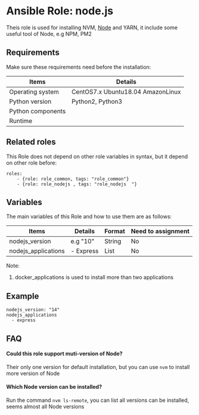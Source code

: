 Ansible Role: node.js
=========

Theis role is used for installing NVM, [Node](https://nodejs.org/en/) and YARN, it include some useful tool of Node, e.g  NPM, PM2

## Requirements

Make sure these requirements need before the installation:

| **Items**      | **Details** |
| ------------------| ------------------|
| Operating system | CentOS7.x Ubuntu18.04 AmazonLinux |
| Python version	 | Python2, Python3 |
| Python components |    |
| Runtime |  |


## Related roles

This Role does not depend on other role variables in syntax, but it depend on other role before:

```
roles:
    - {role: role_common, tags: "role_common"}
    - {role: role_nodejs , tags: "role_nodejs  "}
```

## Variables

The main variables of this Role and how to use them are as follows:

| **Items**      | **Details** | **Format**  | **Need to assignment** |
| ------------------| ------------------|-----|-----|
| nodejs_version | e.g "10" | String | No |
| nodejs_applications | - Express | List | No |

Note: 

1. docker_applications is used to install more than two applications


## Example

```
nodejs_version: "14"
nodejs_applications
  - express
```

## FAQ

#### Could this role support muti-version of Node?
Their only one version for default installation, but you can use `nvm` to install more version of Node

#### Which Node version can be installed?
Run the command `nvm ls-remote`, you can list all versions can be installed, seems almost all Node versions
